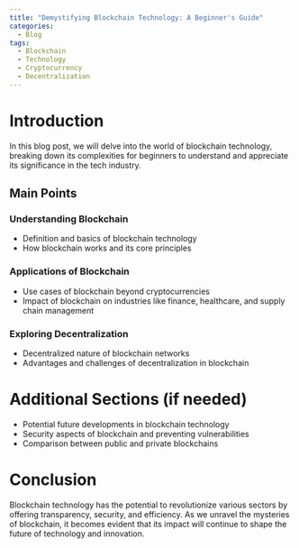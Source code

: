 ```yaml
---
title: "Demystifying Blockchain Technology: A Beginner's Guide"
categories:
  - Blog
tags:
  - Blockchain
  - Technology
  - Cryptocurrency
  - Decentralization
---
```


# Introduction
In this blog post, we will delve into the world of blockchain technology, breaking down its complexities for beginners to understand and appreciate its significance in the tech industry.

## Main Points
### Understanding Blockchain
- Definition and basics of blockchain technology
- How blockchain works and its core principles

### Applications of Blockchain
- Use cases of blockchain beyond cryptocurrencies
- Impact of blockchain on industries like finance, healthcare, and supply chain management

### Exploring Decentralization
- Decentralized nature of blockchain networks
- Advantages and challenges of decentralization in blockchain

# Additional Sections (if needed)
- Potential future developments in blockchain technology
- Security aspects of blockchain and preventing vulnerabilities
- Comparison between public and private blockchains

# Conclusion
Blockchain technology has the potential to revolutionize various sectors by offering transparency, security, and efficiency. As we unravel the mysteries of blockchain, it becomes evident that its impact will continue to shape the future of technology and innovation.